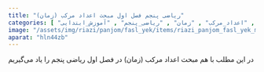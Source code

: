 ```yaml
---
title: "ریاضی پنجم فصل اول مبحث اعداد مرکب (زمان)"
categories: [ "فصل_اول_ریاضی_پنجم" , "اعداد_مرکب" , "زمان" , "ریاضی_پنجم" , "آموزش_ابتدایی" ]
image: "/assets/img/riazi/panjom/fasl_yek/items/riazi_panjom_fasl_yek_mabhas_adad_morakab_zaman.jpg"
aparat: "hln44zb"
---
```


در این مطلب با هم مبحث اعداد مرکب (زمان) در فصل اول ریاضی پنجم را یاد می‌گیریم
